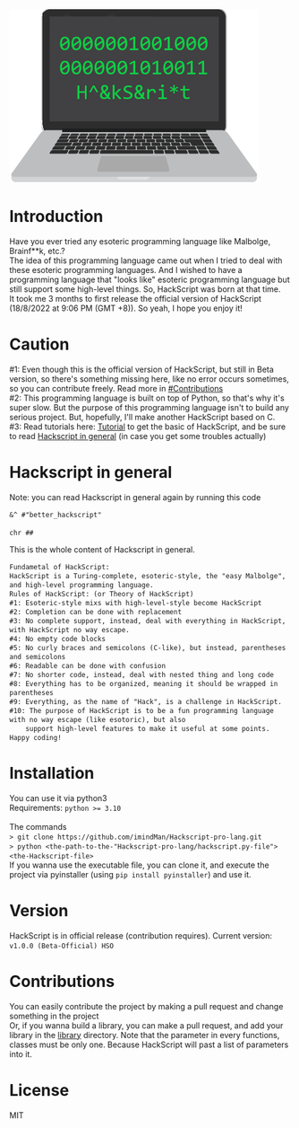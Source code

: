 <img src=".\extra\default_logo.png" alt="HackScript">

# Introduction

Have you ever tried any esoteric programming language like Malbolge, Brainf\*\*k, etc.? <br>
The idea of this programming language came out when I tried to deal with these esoteric programming languages. And I wished to have a programming language that "looks like" esoteric programming language but still support some high-level things. So, HackScript was born at that time. <br>
It took me 3 months to first release the official version of HackScript (18/8/2022 at 9:06 PM (GMT +8)). So yeah, I hope you enjoy it! <br>

# Caution

#1: Even though this is the official version of HackScript, but still in Beta version, so there's something missing here, like no error occurs sometimes, so you can contribute freely. Read more in <a href="https://github.com/imindMan/Hackscript-pro-lang#contributions">#Contributions</a><br>
#2: This programming language is built on top of Python, so that's why it's super slow. But the purpose of this programming language isn't to build any serious project. But, hopefully, I'll make another HackScript based on C.<br>
#3: Read tutorials here: <a href="">Tutorial</a> to get the basic of HackScript, and be sure to read <a href="https://github.com/imindMan/Hackscript-pro-lang#hackscript-in-general">Hackscript in general</a> (in case you get some troubles actually)

# Hackscript in general

Note: you can read Hackscript in general again by running this code <br>

```
&^ #"better_hackscript"

chr ##
```

This is the whole content of Hackscript in general.

```
Fundametal of HackScript:
HackScript is a Turing-complete, esoteric-style, the "easy Malbolge", and high-level programming language.
Rules of HackScript: (or Theory of HackScript)
#1: Esoteric-style mixs with high-level-style become HackScript
#2: Completion can be done with replacement
#3: No complete support, instead, deal with everything in HackScript, with HackScript no way escape.
#4: No empty code blocks
#5: No curly braces and semicolons (C-like), but instead, parentheses and semicolons
#6: Readable can be done with confusion
#7: No shorter code, instead, deal with nested thing and long code
#8: Everything has to be organized, meaning it should be wrapped in parentheses
#9: Everything, as the name of "Hack", is a challenge in HackScript.
#10: The purpose of HackScript is to be a fun programming language with no way escape (like esotoric), but also
    support high-level features to make it useful at some points.
Happy coding!
```

# Installation

You can use it via python3<br>
Requirements:
`python >= 3.10` <br>
<br>
The commands <br>
`> git clone https://github.com/imindMan/Hackscript-pro-lang.git`<br>
`> python <the-path-to-the-"Hackscript-pro-lang/hackscript.py-file"> <the-Hackscript-file>`<br>
If you wanna use the executable file, you can clone it, and execute the project via pyinstaller (using `pip install pyinstaller`) and use it.<br>

# Version

HackScript is in official release (contribution requires). Current version: `v1.0.0 (Beta-Official) HSO`

# Contributions

You can easily contribute the project by making a pull request and change something in the project <br>
Or, if you wanna build a library, you can make a pull request, and add your library in the <a href="https://github.com/imindMan/Hackscript-pro-lang/tree/master/library">library</a> directory. Note that the parameter in every functions, classes must be only one. Because HackScript will past a list of parameters into it.

# License

MIT
